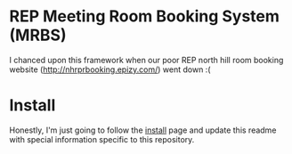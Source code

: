 # REP Meeting Room Booking System (MRBS)

I chanced upon this framework when our poor REP north hill room booking website (http://nhrprbooking.epizy.com/) went down :(

# Install
Honestly, I'm just going to follow the [install](INSTALL) page and update this readme with special information specific to this repository.

